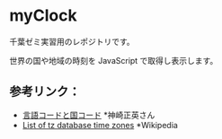 # myClock

千葉ゼミ実習用のレポジトリです。

世界の国や地域の時刻を JavaScript で取得し表示します。

## 参考リンク：

- [言語コードと国コード](https://www.kanzaki.com/docs/html/lang.html) *神崎正英さん
- [List of tz database time zones](https://en.wikipedia.org/wiki/List_of_tz_database_time_zones) *Wikipedia
